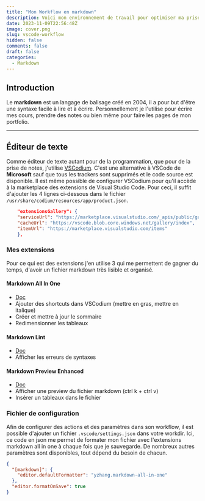 ```yaml
---
title: "Mon Workflow en markdown"
description: Voici mon environnement de travail pour optimiser ma prise de note.
date: 2023-11-09T22:56:48Z
image: cover.png
slug: vscode-workflow
hidden: false
comments: false
draft: false
categories:
  - Markdown
---
```


## Introduction

Le **markdown** est un langage de balisage créé en 2004, il a pour but d'être une syntaxe facile à lire et à écrire. Personnellement je l'utilise pour écrire mes cours, prendre des notes ou bien même pour faire les pages de mon portfolio.

---

## Éditeur de texte

Comme éditeur de texte autant pour de la programmation, que pour de la prise de notes, j'utilise [VSCodium](https://vscodium.com/). C'est une alternative à VSCode de **Microsoft** sauf que tous les trackers sont supprimés et le code source est disponible. Il est même possible de configurer VSCodium pour qu'il accède à la marketplace des extensions de Visual Studio Code. Pour ceci, il suffit d'ajouter les 4 lignes ci-dessous dans le fichier `/usr/share/codium/resources/app/product.json`.

```json
    "extensionsGallery": {
    "serviceUrl": "https://marketplace.visualstudio.com/_apis/public/gallery",
    "cacheUrl": "https://vscode.blob.core.windows.net/gallery/index",
    "itemUrl": "https://marketplace.visualstudio.com/items"
    },
```

### Mes extensions

Pour ce qui est des extensions j'en utilise 3 qui me permettent de gagner du temps, d'avoir un fichier markdown très lisible et organisé.

#### Markdown All In One

- [Doc](https://marketplace.visualstudio.com/items?itemName=yzhang.markdown-all-in-one)
- Ajouter des shortcuts dans VSCodium (mettre en gras, mettre en italique)
- Créer et mettre à jour le sommaire
- Redimensionner les tableaux

#### Markdown Lint

- [Doc](https://marketplace.visualstudio.com/items?itemName=DavidAnson.vscode-markdownlint)
- Afficher les erreurs de syntaxes

#### Markdown Preview Enhanced

- [Doc](https://marketplace.visualstudio.com/items?itemName=shd101wyy.markdown-preview-enhanced)
- Afficher une preview du fichier markdown (ctrl k + ctrl v)
- Insérer un tableaux dans le fichier

### Fichier de configuration

Afin de configurer des actions et des paramètres dans son workflow, il est possible d'ajouter un fichier `.vscode/settings.json` dans votre workdir. Ici, ce code en json me permet de formater mon fichier avec l'extensions markdown all in one à chaque fois que je sauvegarde. De nombreux autres paramètres sont disponibles, tout dépend du besoin de chacun.

```json
{
  "[markdown]": {
    "editor.defaultFormatter": "yzhang.markdown-all-in-one"
  },
  "editor.formatOnSave": true
}
```
